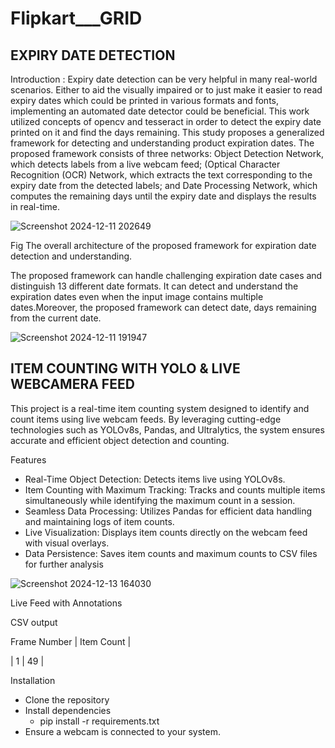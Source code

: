# Flipkart___GRID

   ## EXPIRY DATE DETECTION 

Introduction : Expiry date detection can be very helpful in many real-world scenarios. Either to aid the visually impaired or to just make it easier to read expiry dates which could be printed in various formats and fonts, implementing an automated date detector could be beneficial. This work utilized concepts of opencv and tesseract in order to detect the expiry date printed on it and find the days remaining.
This study proposes a generalized framework for detecting and understanding product expiration dates. The proposed framework consists of three networks: Object Detection Network, which detects labels from a live webcam feed; (Optical Character Recognition (OCR) Network, which extracts the text corresponding to the expiry date from the detected labels; and Date Processing Network, which computes the remaining days until the expiry date and displays the results in real-time.

![Screenshot 2024-12-11 202649](https://github.com/user-attachments/assets/74cf2d3c-fc0b-45c2-8c61-7c5b2622da6c)



Fig The overall architecture of the proposed framework for expiration date detection and understanding.

The proposed framework can handle challenging expiration date cases and distinguish 13 different date formats. It can detect and understand the expiration dates even when the input image contains multiple dates.Moreover, the proposed framework can detect date, days remaining from the current date.

![Screenshot 2024-12-11 191947](https://github.com/user-attachments/assets/ebed1d0e-d085-4ed8-9c3c-d2c8b2d854ea)




   ## ITEM COUNTING WITH YOLO & LIVE WEBCAMERA FEED

This project is a real-time item counting system designed to identify and count items using live webcam feeds. By leveraging cutting-edge technologies such as YOLOv8s, Pandas, and Ultralytics, the system ensures accurate and efficient object detection and counting.

Features
- Real-Time Object Detection: Detects items live using YOLOv8s.
- Item Counting with Maximum Tracking: Tracks and counts multiple items simultaneously while identifying the maximum count in a session.
- Seamless Data Processing: Utilizes Pandas for efficient data handling and maintaining logs of item counts.
- Live Visualization: Displays item counts directly on the webcam feed with visual overlays.
- Data Persistence: Saves item counts and maximum counts to CSV files for further analysis


![Screenshot 2024-12-13 164030](https://github.com/user-attachments/assets/9abd30a1-b148-44ca-953a-451761801675)

Live Feed with Annotations

CSV output 

Frame Number | Item Count |

| 1          |   49       |


Installation
- Clone the repository
- Install dependencies
    - pip install -r requirements.txt
- Ensure a webcam is connected to your system.

